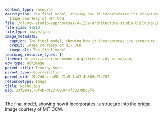```yaml
---
content_type: resource
description: The final model, showing how it incorporates its structure into the bridge.
  Image courtesy of MIT OCW.
file: /ol-ocw-studio-app/courses/4-125a-architecture-studio-building-in-landscapes-fall-2005/33f994136f4bd4220930cfc8270bd6fc_koch6.jpg
file_size: 47510
file_type: image/jpeg
image_metadata:
  caption: The final model, showing how it incorporates its structure into the bridge.
  credit: Image courtesy of MIT OCW.
  image-alt: The final model.
learning_resource_types: []
license: https://creativecommons.org/licenses/by-nc-sa/4.0/
ocw_type: OCWImage
parent_title: Timothy Koch
parent_type: CourseSection
parent_uid: 29c7d6cc-ad5b-72a9-1a47-4b869e37c707
resourcetype: Image
title: koch6.jpg
uid: 33f99413-6f4b-d422-0930-cfc8270bd6fc
---
```

The final model, showing how it incorporates its structure into the bridge. Image courtesy of MIT OCW.